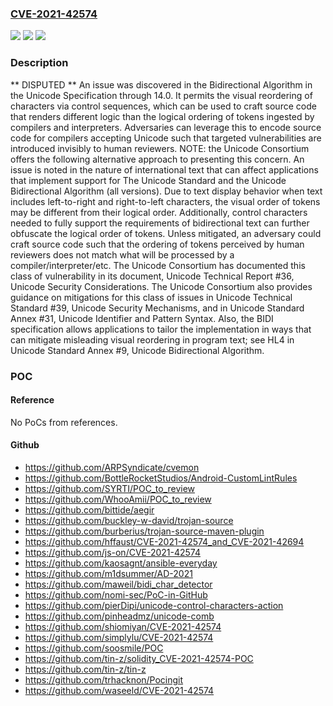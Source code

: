 ### [CVE-2021-42574](https://cve.mitre.org/cgi-bin/cvename.cgi?name=CVE-2021-42574)
![](https://img.shields.io/static/v1?label=Product&message=n%2Fa&color=blue)
![](https://img.shields.io/static/v1?label=Version&message=n%2Fa&color=blue)
![](https://img.shields.io/static/v1?label=Vulnerability&message=n%2Fa&color=brighgreen)

### Description

** DISPUTED ** An issue was discovered in the Bidirectional Algorithm in the Unicode Specification through 14.0. It permits the visual reordering of characters via control sequences, which can be used to craft source code that renders different logic than the logical ordering of tokens ingested by compilers and interpreters. Adversaries can leverage this to encode source code for compilers accepting Unicode such that targeted vulnerabilities are introduced invisibly to human reviewers. NOTE: the Unicode Consortium offers the following alternative approach to presenting this concern. An issue is noted in the nature of international text that can affect applications that implement support for The Unicode Standard and the Unicode Bidirectional Algorithm (all versions). Due to text display behavior when text includes left-to-right and right-to-left characters, the visual order of tokens may be different from their logical order. Additionally, control characters needed to fully support the requirements of bidirectional text can further obfuscate the logical order of tokens. Unless mitigated, an adversary could craft source code such that the ordering of tokens perceived by human reviewers does not match what will be processed by a compiler/interpreter/etc. The Unicode Consortium has documented this class of vulnerability in its document, Unicode Technical Report #36, Unicode Security Considerations. The Unicode Consortium also provides guidance on mitigations for this class of issues in Unicode Technical Standard #39, Unicode Security Mechanisms, and in Unicode Standard Annex #31, Unicode Identifier and Pattern Syntax. Also, the BIDI specification allows applications to tailor the implementation in ways that can mitigate misleading visual reordering in program text; see HL4 in Unicode Standard Annex #9, Unicode Bidirectional Algorithm.

### POC

#### Reference
No PoCs from references.

#### Github
- https://github.com/ARPSyndicate/cvemon
- https://github.com/BottleRocketStudios/Android-CustomLintRules
- https://github.com/SYRTI/POC_to_review
- https://github.com/WhooAmii/POC_to_review
- https://github.com/bittide/aegir
- https://github.com/buckley-w-david/trojan-source
- https://github.com/burberius/trojan-source-maven-plugin
- https://github.com/hffaust/CVE-2021-42574_and_CVE-2021-42694
- https://github.com/js-on/CVE-2021-42574
- https://github.com/kaosagnt/ansible-everyday
- https://github.com/m1dsummer/AD-2021
- https://github.com/maweil/bidi_char_detector
- https://github.com/nomi-sec/PoC-in-GitHub
- https://github.com/pierDipi/unicode-control-characters-action
- https://github.com/pinheadmz/unicode-comb
- https://github.com/shiomiyan/CVE-2021-42574
- https://github.com/simplylu/CVE-2021-42574
- https://github.com/soosmile/POC
- https://github.com/tin-z/solidity_CVE-2021-42574-POC
- https://github.com/tin-z/tin-z
- https://github.com/trhacknon/Pocingit
- https://github.com/waseeld/CVE-2021-42574

